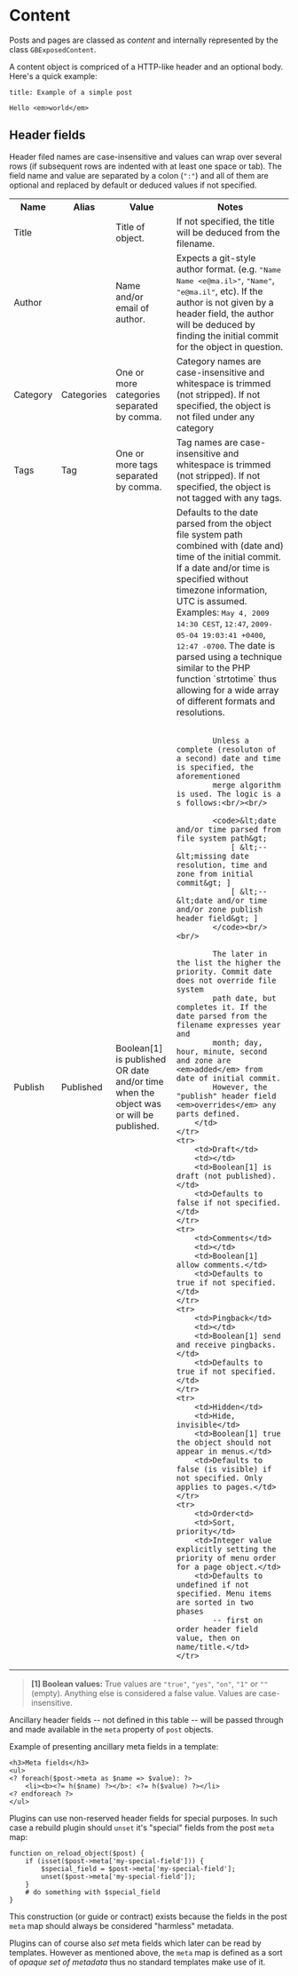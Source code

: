 # Content

Posts and pages are classed as *content* and internally represented by the class `GBExposedContent`.

A content object is compriced of a HTTP-like header and an optional body. Here's a quick example:

	title: Example of a simple post
	
	Hello <em>world</em>

## Header fields

Header filed names are case-insensitive and values can wrap over several rows (if subsequent rows are indented with at least one space or tab). The field name and value are separated by a colon (`":"`) and all of them are optional and replaced by default or deduced values if not specified.

<table>
	<tr>
		<th>Name</th><th>Alias</th><th>Value</th><th>Notes</th>
	</tr>
	<tr>
		<td>Title</td>
		<td></td>
		<td>Title of object.</td>
		<td>If not specified, the title will be deduced from the filename.</td>
	</tr>
	<tr>
		<td>Author</td>
		<td></td>
		<td>Name and/or email of author.</td>
		<td>
			Expects a git-style author format. (e.g. <tt>"Name Name &lt;e@ma.il&gt;"</tt>, 
			<tt>"Name"</tt>, <tt>"e@ma.il"</tt>, etc). If the author is not given by a
			header field, the author will be deduced by finding the initial commit for the
			object in question.
		</td>
	</tr>
	<tr>
		<td>Category</td>
		<td>Categories</td>
		<td>One or more categories separated by comma.</td>
		<td>
			Category names are case-insensitive and whitespace is trimmed (not stripped).
			If not specified, the object is not filed under any category
		</td>
	</tr>
	<tr>
		<td>Tags</td>
		<td>Tag</td>
		<td>One or more tags separated by comma.</td>
		<td>
			Tag names are case-insensitive and whitespace is trimmed (not stripped).
			If not specified, the object is not tagged with any tags.
		</td>
	</tr>
	<tr>
		<td>Publish</td>
		<td>Published</td>
		<td>Boolean[1] is published OR date and/or time when the object was or will be published.</td>
		<td>
			Defaults to the date parsed from the object file system path combined with
			(date and) time of the initial commit. If a date and/or time is specified without 
			timezone information, UTC is assumed. Examples: <tt>May 4, 2009 14:30 CEST</tt>, 
			<tt>12:47</tt>, <tt>2009-05-04 19:03:41 +0400</tt>, <tt>12:47 -0700</tt>. The date is
			parsed using a technique similar to the PHP function `strtotime` thus allowing for a
			wide array of different formats and resolutions.<br/><br/>
			
			Unless a complete (resoluton of a second) date and time is specified, the aforementioned
			merge algorithm is used. The logic is a s follows:<br/><br/>
			
			<code>&lt;date and/or time parsed from file system path&gt;
				[ &lt;-- &lt;missing date resolution, time and zone from initial commit&gt; ]
				[ &lt;-- &lt;date and/or time and/or zone publish header field&gt; ]
			</code><br/><br/>
			
			The later in the list the higher the priority. Commit date does not override file system
			path date, but completes it. If the date parsed from the filename expresses year and 
			month; day, hour, minute, second and zone are <em>added</em> from date of initial commit.
			However, the "publish" header field <em>overrides</em> any parts defined.
		</td>
	</tr>
	<tr>
		<td>Draft</td>
		<td></td>
		<td>Boolean[1] is draft (not published).</td>
		<td>Defaults to false if not specified.</td>
	</tr>
	<tr>
		<td>Comments</td>
		<td></td>
		<td>Boolean[1] allow comments.</td>
		<td>Defaults to true if not specified.</td>
	</tr>
	<tr>
		<td>Pingback</td>
		<td></td>
		<td>Boolean[1] send and receive pingbacks.</td>
		<td>Defaults to true if not specified.</td>
	</tr>
	<tr>
		<td>Hidden</td>
		<td>Hide, invisible</td>
		<td>Boolean[1] true the object should not appear in menus.</td>
		<td>Defaults to false (is visible) if not specified. Only applies to pages.</td>
	</tr>
	<tr>
		<td>Order<td>
		<td>Sort, priority</td>
		<td>Integer value explicitly setting the priority of menu order for a page object.</td>
		<td>Defaults to undefined if not specified. Menu items are sorted in two phases 
			-- first on order header field value, then on name/title.</td>
	</tr>
</table>

> **[1] Boolean values:** True values are `"true"`, `"yes"`, `"on"`, `"1"` or `""` (empty).
> Anything else is considered a false value. Values are case-insensitive.

Ancillary header fields -- not defined in this table -- will be passed through and made 
available in the `meta` property of `post` objects.

Example of presenting ancillary meta fields in a template:

	<h3>Meta fields</h3>
	<ul>
	<? foreach($post->meta as $name => $value): ?>
		<li><b><?= h($name) ?></b>: <?= h($value) ?></li>
	<? endforeach ?>
	</ul>

Plugins can use non-reserved header fields for special purposes. In such case a rebuild 
plugin should `unset` it's "special" fields from the post `meta` map:

	function on_reload_object($post) {
		if (isset($post->meta['my-special-field'])) {
			$special_field = $post->meta['my-special-field'];
			unset($post->meta['my-special-field']);
		}
		# do something with $special_field
	}

This construction (or guide or contract) exists because the fields in the post `meta` map 
should always be considered "harmless" metadata.

Plugins can of course also *set* meta fields which later can be read by templates. However 
as mentioned above, the `meta` map is defined as a sort of *opaque set of metadata* thus 
no standard templates make use of it.
